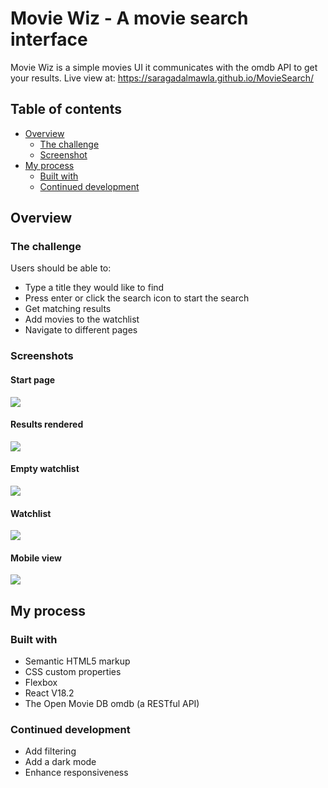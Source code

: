 # Movie Wiz - A movie search interface

Movie Wiz is a simple movies UI it communicates with the omdb API to get your results. 
Live view at: https://saragadalmawla.github.io/MovieSearch/

## Table of contents

- [Overview](#overview)
  - [The challenge](#the-challenge)
  - [Screenshot](#screenshot)
- [My process](#my-process)
  - [Built with](#built-with)
  - [Continued development](#continued-development)

## Overview

### The challenge

Users should be able to:

- Type a title they would like to find
- Press enter or click the search icon to start the search
- Get matching results
- Add movies to the watchlist
- Navigate to different pages

### Screenshots

#### Start page
![](./startPage.PNG)

#### Results rendered
![](./resultsPage.png)

#### Empty watchlist
![](./watchlistEmpty.png)

#### Watchlist
![](./watchlist.png)

#### Mobile view
![](./mobileView.png)

## My process

### Built with

- Semantic HTML5 markup
- CSS custom properties
- Flexbox
- React V18.2
- The Open Movie DB omdb (a RESTful API)

### Continued development
- Add filtering 
- Add a dark mode
- Enhance responsiveness

